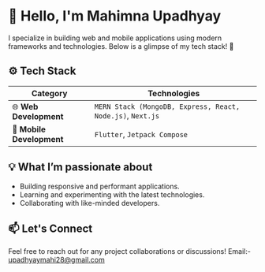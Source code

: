 # 👋 Hello, I'm Mahimna Upadhyay  

I specialize in building web and mobile applications using modern frameworks and technologies. Below is a glimpse of my tech stack! 🚀

## ⚙️ Tech Stack  

| **Category**      | **Technologies**                         |
|-------------------|-------------------------------------------|
| 🌐 **Web Development** | `MERN Stack (MongoDB, Express, React, Node.js)`, `Next.js` |
| 📱 **Mobile Development** | `Flutter`, `Jetpack Compose` |

## 💡 What I’m passionate about  
- Building responsive and performant applications.  
- Learning and experimenting with the latest technologies.  
- Collaborating with like-minded developers.  

## 📫 Let's Connect  
Feel free to reach out for any project collaborations or discussions! 
Email:- upadhyaymahi28@gmail.com
